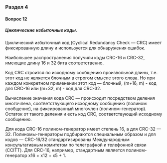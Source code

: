 ### Раздел 4

#### Вопрос 12

##### Циклические избыточные коды.

Циклический избыточный код (Cyclical Redundancy Check — CRC) имеет фиксированную длину и используется для обнаружения ошибок.

Наибольшее распространения получили коды CRC-16 и CRC-32, имеющие длину 16 и 32 бита соответственно.

Код CRC строится по исходному сообщению произвольной длины, т.е. этот код не является блочным в строгом смысле этого слова. Но при каждом конкретном применении этот код — блочный, (m+16, m) - код для CRC-16 или (m+32, m) - код для CRC-32.

Вычисление значения кода CRC — происходит посредством деления многочлена, соответствующего исходному сообщению (полином сообщение), на фиксированный многочлен (полином-генератор). Остаток от такого деления и есть код CRC, соответствующий исходному сообщению.

Для кода CRC-16 полином-генератор имеет степень 16, а для CRC-32 — 32. Полиномы-генераторы подбираются специальным образом и для кодов — CRC-16/32 стандартизированы Международным консультативным комитетом по телеграфной и телефонной связи (CCITT). Для CRC-16, например, стандартным является полином-генератор х16 + х12 + х5 + 1. 